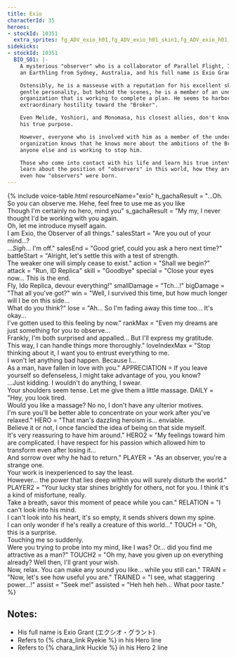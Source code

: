 ```yaml
---
title: Exio
characterId: 35
heroes:
- stockId: 10351
  extra_sprites: fg_ADV_exio_h01,fg_ADV_exio_h01_skin1,fg_ADV_exio_h01_skin2
sidekicks:
- stockId: 10351
  BIO_S01: |-
    A mysterious "observer" who is a collaborator of Parallel Flight, Inc. Exio is
    an Earthling from Sydney, Australia, and his full name is Exio Grant.

    Ostensibly, he is a masseuse with a reputation for his excellent skills and
    gentle personality, but behind the scenes, he is a member of an underground
    organization that is working to complete a plan. He seems to harbor
    extraordinary hostility toward the "Broker".

    Even Melide, Yoshiori, and Monomasa, his closest allies, don't know much about
    his true purpose.

    However, everyone who is involved with him as a member of the underground
    organization knows that he knows more about the ambitions of the Broker than
    anyone else and is working to stop him.

    Those who come into contact with his life and learn his true intentions will
    learn about the position of "observers" in this world, how they are treated, and
    even how "observers" were born.
---
```


{% include voice-table.html resourceName="exio"
h_gachaResult = "...Oh. So you can observe me. Hehe, feel free to use me as you like<br>Though I'm certainly no hero, mind you"
s_gachaResult = "My my, I never thought I'd be working with you again.<br>Oh, let me introduce myself again.<br>I am Exio, the Observer of all things."
salesStart = "Are you out of your mind...?<br>...*Sigh*... I'm off."
salesEnd = "Good grief, could you ask a hero next time?"
battleStart = "Alright, let's settle this with a test of strength.<br>The weaker one will simply cease to exist."
action = "Shall we begin?"
attack = "Run, ID Replica"
skill = "Goodbye"
special = "Close your eyes now... This is the end.<br>Fly, Ido Replica, devour everything!"
smallDamage = "Tch...!"
bigDamage = "That all you've got?"
win = "Well, I survived this time, but how much longer will I be on this side...<br> What do you think?"
lose = "Ah... So I'm fading away this time too... It's okay...<br>I've gotten used to this feeling by now."
rankMax = "Even my dreams are just something for you to observe...<br>Frankly, I'm both surprised and appalled... But I'll express my gratitude.<br>This way, I can handle things more thoroughly."
loveIndexMax = "Stop thinking about it, I want you to entrust everything to me.<br>I won't let anything bad happen. Because I…<br>As a man, have fallen in love with you."
APPRECIATION = If you leave yourself so defenseless, I might take advantage of you, you know?<br>...Just kidding. I wouldn't do anything, I swear.<br>Your shoulders seem tense. Let me give them a little massage.
DAILY = "Hey, you look tired.<br>Would you like a massage? No no, I don't have any ulterior motives.<br>I'm sure you'll be better able to concentrate on your work after you've relaxed."
HERO = "That man's dazzling heroism is... enviable.<br>Believe it or not, I once fancied the idea of being on that side myself.<br>It's very reassuring to have him around."
HERO2 = "My feelings toward him are complicated. I have respect for his passion which allowed him to transform even after losing it...<br>And sorrow over why he had to return."
PLAYER = "As an observer, you're a strange one.<br>Your work is inexperienced to say the least.<br>However... the power that lies deep within you will surely disturb the world."
PLAYER2 = "Your lucky star shines brightly for others, not for you. I think it's a kind of misfortune, really.<br>Take a breath, savor this moment of peace while you can."
RELATION = "I can't look into his mind.<br>I can't look into his heart, it's so empty, it sends shivers down my spine.<br>I can only wonder if he's really a creature of this world..."
TOUCH = "Oh, this is a surprise.<br>Touching me so suddenly.<br>Were you trying to probe into my mind, like I was? Or... did you find me attractive as a man?"
TOUCH2 = "Oh my, have you given up on everything already? Well then, I'll grant your wish.<br>Now, relax. You can make any sound you like... while you still can."
TRAIN = "Now, let's see how useful you are."
TRAINED = "I see, what staggering power...!"
assist = "Seek me!"
assisted = "Heh heh heh... What poor taste."
%}

## Notes:

- His full name is Exio Grant (エクシオ・グラント)
- Refers to {% chara_link Ryekie %} in his Hero line
- Refers to {% chara_link Huckle %} in his Hero 2 line
